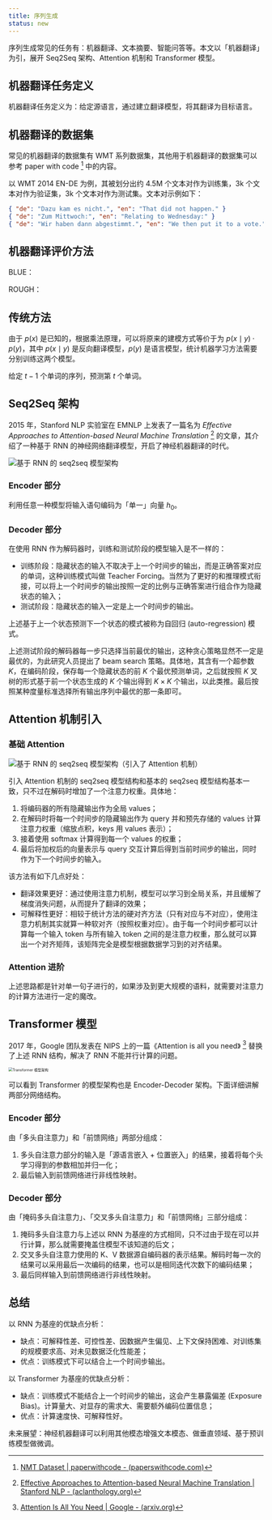 ```yaml
---
title: 序列生成
status: new
---
```


序列生成常见的任务有：机器翻译、文本摘要、智能问答等。本文以「机器翻译」为引，展开 Seq2Seq 架构、Attention 机制和 Transformer 模型。

## 机器翻译任务定义

机器翻译任务定义为：给定源语言，通过建立翻译模型，将其翻译为目标语言。

## 机器翻译的数据集

常见的机器翻译的数据集有 WMT 系列数据集，其他用于机器翻译的数据集可以参考 paper with code [^nmt-dataset] 中的内容。

[^nmt-dataset]: [NMT Dataset | paperwithcode - (paperswithcode.com)](https://paperswithcode.com/datasets?mod=texts&task=machine-translation&page=1)

以 WMT 2014 EN-DE 为例，其被划分出约 4.5M 个文本对作为训练集，3k 个文本对作为验证集，3k 个文本对作为测试集。文本对示例如下：

```json
{ "de": "Dazu kam es nicht.", "en": "That did not happen." }
{ "de": "Zum Mittwoch:", "en": "Relating to Wednesday:" }
{ "de": "Wir haben dann abgestimmt.", "en": "We then put it to a vote." }
```

## 机器翻译评价方法

BLUE：

ROUGH：

## 传统方法

由于 $p(x)$ 是已知的，根据乘法原理，可以将原来的建模方式等价于为 $p(x\mid y)\cdot p(y)$，其中 $p(x\mid y)$ 是反向翻译模型，$p(y)$ 是语言模型，统计机器学习方法需要分别训练这两个模型。

给定 $t-1$ 个单词的序列，预测第 $t$ 个单词。

## Seq2Seq 架构

2015 年，Stanford NLP 实验室在 EMNLP 上发表了一篇名为 *Effective Approaches to Attention-based Neural Machine Translation* [^rnn-based] 的文章，其介绍了一种基于 RNN 的神经网络翻译模型，开启了神经机器翻译的时代。

[^rnn-based]: [Effective Approaches to Attention-based Neural Machine Translation | Stanford NLP - (aclanthology.org)](https://aclanthology.org/D15-1166.pdf)

![基于 RNN 的 seq2seq 模型架构](https://cdn.dwj601.cn/images/20250428083440132.png)

### Encoder 部分

利用任意一种模型将输入语句编码为「单一」向量 $h_0$。

### Decoder 部分

在使用 RNN 作为解码器时，训练和测试阶段的模型输入是不一样的：

- 训练阶段：隐藏状态的输入不取决于上一个时间步的输出，而是正确答案对应的单词，这种训练模式叫做 Teacher Forcing。当然为了更好的和推理模式衔接，可以将上一个时间步的输出按照一定的比例与正确答案进行组合作为隐藏状态的输入；
- 测试阶段：隐藏状态的输入一定是上一个时间步的输出。

上述基于上一个状态预测下一个状态的模式被称为自回归 (auto-regression) 模式。

上述测试阶段的解码器每一步只选择当前最优的输出，这种贪心策略显然不一定是最优的，为此研究人员提出了 beam search 策略。具体地，其含有一个超参数 $K$，在编码阶段，保存每一个隐藏状态的前 $K$ 个最优预测单词，之后就按照 $K$ 叉树的形式基于前一个状态生成的 $K$ 个输出得到 $K \times K$ 个输出，以此类推。最后按照某种度量标准选择所有输出序列中最优的那一条即可。

## Attention 机制引入

### 基础 Attention

![基于 RNN 的 seq2seq 模型架构（引入了 Attention 机制）](https://cdn.dwj601.cn/images/20250428101226957.png)

引入 Attention 机制的 seq2seq 模型结构和基本的 seq2seq 模型结构基本一致，只不过在解码时增加了一个注意力权重。具体地：

1. 将编码器的所有隐藏输出作为全局 values；
2. 在解码时将每一个时间步的隐藏输出作为 query 并和预先存储的 values 计算注意力权重（缩放点积，keys 用 values 表示）；
3. 接着使用 softmax 计算得到每一个 values 的权重；
4. 最后将加权后的向量表示与 query 交互计算后得到当前时间步的输出，同时作为下一个时间步的输入。

该方法有如下几点好处：

- 翻译效果更好：通过使用注意力机制，模型可以学习到全局关系，并且缓解了梯度消失问题，从而提升了翻译的效果；
- 可解释性更好：相较于统计方法的硬对齐方法（只有对应与不对应），使用注意力机制其实就算一种软对齐（按照权重对应）。由于每一个时间步都可以计算每一个输入 token 与所有输入 token 之间的是注意力权重，那么就可以算出一个对齐矩阵，该矩阵完全是模型根据数据学习到的对齐结果。

### Attention 进阶

上述思路都是针对单一句子进行的，如果涉及到更大规模的语料，就需要对注意力的计算方法进行一定的魔改。

## Transformer 模型

2017 年，Google 团队发表在 NIPS 上的一篇《Attention is all you need》 [^atten-paper] 替换了上述 RNN 结构，解决了 RNN 不能并行计算的问题。

[^atten-paper]: [Attention Is All You Need | Google - (arxiv.org)](https://arxiv.org/pdf/1706.03762)

<img src="https://cdn.dwj601.cn/images/20250512083359691.jpg" alt="Transformer 模型架构" style="zoom: 50%;" />

可以看到 Transformer 的模型架构也是 Encoder-Decoder 架构。下面详细讲解两部分网络结构。

### Encoder 部分

由「多头自注意力」和「前馈网络」两部分组成：

1. 多头自注意力部分的输入是「源语言嵌入 + 位置嵌入」的结果，接着将每个头学习得到的参数相加并归一化；
2. 最后输入到前馈网络进行非线性映射。

### Decoder 部分

由「掩码多头自注意力」、「交叉多头自注意力」和「前馈网络」三部分组成：

1. 掩码多头自注意力与上述以 RNN 为基座的方式相同，只不过由于现在可以并行计算，那么就需要掩盖住模型不该知道的后文；
2. 交叉多头自注意力使用的 K、V 数据源自编码器的表示结果。解码时每一次的结果可以采用最后一次编码的结果，也可以是相同迭代次数下的编码结果；
3. 最后同样输入到前馈网络进行非线性映射。

## 总结

以 RNN 为基座的优缺点分析：

- 缺点：可解释性差、可控性差、因数据产生偏见、上下文保持困难、对训练集的规模要求高、对未见数据泛化性能差；
- 优点：训练模式下可以结合上一个时间步输出。

以 Transformer 为基座的优缺点分析：

- 缺点：训练模式不能结合上一个时间步的输出，这会产生暴露偏差 (Exposure Bias)。计算量大、对显存的需求大、需要额外编码位置信息；
- 优点：计算速度快、可解释性好。

未来展望：神经机器翻译可以利用其他模态增强文本模态、做垂直领域、基于预训练模型做微调。
